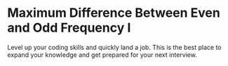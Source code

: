 # Maximum Difference Between Even and Odd Frequency I

Level up your coding skills and quickly land a job. This is the best place to expand your knowledge and get prepared for your next interview.